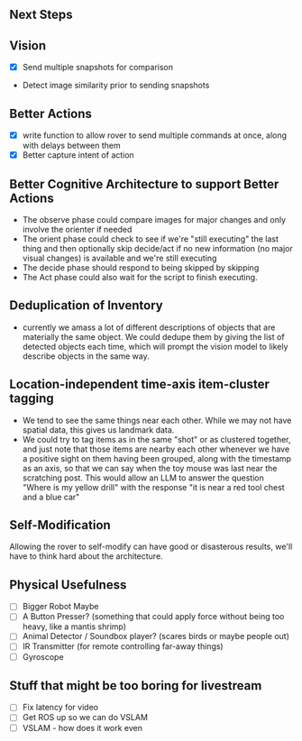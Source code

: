 ## Next Steps

## Vision
- [x] Send multiple snapshots for comparison
- Detect image similarity prior to sending snapshots

## Better Actions
- [x] write function to allow rover to send multiple commands at once, along with delays between them
- [x] Better capture intent of action

## Better Cognitive Architecture to support Better Actions
- The observe phase could compare images for major changes and only involve the orienter if needed
- The orient phase could check to see if we're "still executing" the last thing and then optionally skip decide/act if no new information (no major visual changes) is available and we're still executing
- The decide phase should respond to being skipped by skipping
- The Act phase could also wait for the script to finish executing.

## Deduplication of Inventory
- currently we amass a lot of different descriptions of objects that are materially the same object. We could dedupe them by giving the list of detected objects each time, which will prompt the vision model to likely describe objects in the same way.

## Location-independent time-axis item-cluster tagging
- We tend to see the same things near each other. While we may not have spatial data, this gives us landmark data.
- We could try to tag items as in the same "shot" or as clustered together, and just note that those items are nearby each other whenever we have a positive sight on them having been grouped, along with the timestamp as an axis, so that we can say when the toy mouse was last near the scratching post. This would allow an LLM to answer the question "Where is my yellow drill" with the response "it is near a red tool chest and a blue car"

## Self-Modification
Allowing the rover to self-modify can have good or disasterous results, we'll have to think hard about the architecture.

## Physical Usefulness
- [ ] Bigger Robot Maybe
- [ ] A Button Presser? (something that could apply force without being too heavy, like a mantis shrimp)
- [ ] Animal Detector / Soundbox player? (scares birds or maybe people out)
- [ ] IR Transmitter (for remote controlling far-away things)
- [ ] Gyroscope

## Stuff that might be too boring for livestream
- [ ] Fix latency for video
- [ ] Get ROS up so we can do VSLAM
- [ ] VSLAM - how does it work even
